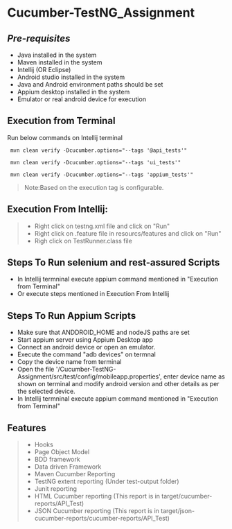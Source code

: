 # Cucumber-TestNG_Assignment 
## _Pre-requisites_

- Java installed in the system
- Maven installed in the system
- Intellij (OR Eclipse)
- Android studio installed in the system
- Java and Android environment paths should be set
- Appium desktop installed in the system
- Emulator or real android device for execution


## Execution from Terminal
Run below commands on Intellij terminal
```
 mvn clean verify -Dcucumber.options="--tags '@api_tests'"
```
```
 mvn clean verify -Dcucumber.options="--tags 'ui_tests'"
``` 
```
 mvn clean verify -Dcucumber.options="--tags 'appium_tests'"
``` 
>Note:Based on the execution tag is configurable.

## Execution From Intellij:
> - Right click on testng.xml file and click on "Run"
> - Right click on .feature file in resourcs/features and click on "Run"  
> - Righ click on TestRunner.class file 

## Steps To Run selenium and rest-assured Scripts
- In Intellij termninal execute appium command mentioned in "Execution from Terminal"
- Or execute steps mentioned in Execution From Intellij

## Steps To Run Appium Scripts
- Make sure that ANDDROID_HOME and nodeJS paths are set
- Start appium server using Appium Desktop app
-  Connect an android device or open an emulator.
-  Execute the command "adb devices" on termnal
-  Copy the device name from terminal
-  Open the file '/Cucumber-TestNG-Assignment/src/test/config/mobileapp.properties', enter device name as shown on terminal and modify android version and other details as per the selected device.
-  In Intellij termninal execute appium command mentioned in "Execution from Terminal"

## Features
> - Hooks
> - Page Object Model
> - BDD framework
> - Data driven Framework
> - Maven Cucumber Reporting
> - TestNG extent reporting (Under test-output folder)
> - Junit reporting 
> - HTML  Cucumber reporting (This report is in target/cucumber-reports/API_Test)
> - JSON Cucumber reporting (This report is in target/json-cucumber-reports/cucumber-reports/API_Test)


